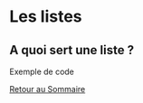 # Les listes

## A quoi sert une liste ?
Exemple de code


[Retour au Sommaire](http://physiquelycee.fr/ISN/sommaire.html)